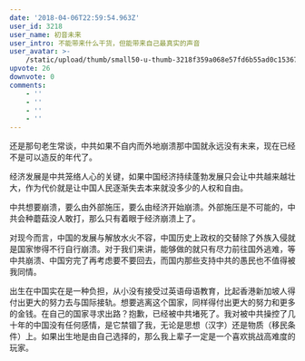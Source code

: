 ```yaml
---
date: '2018-04-06T22:59:54.963Z'
user_id: 3218
user_name: 初音未来
user_intro: 不能带来什么干货，但能带来自己最真实的声音
user_avatar: >-
    /static/upload/thumb/small50-u-thumb-3218f359a068e57fd6b55ad0c15367a0a9dc68bc2cb7.png
upvote: 26
downvote: 0
comments:
    - ''
    - ''
    - ''
    - ''
---
```


还是那句老生常谈，中共如果不自内而外地崩溃那中国就永远没有未来，现在已经不是可以造反的年代了。

经济发展是中共笼络人心的关键，如果中国经济持续蓬勃发展只会让中共越来越壮大，作为代价就是让中国人民逐渐失去本来就没多少的人权和自由。

中共想要崩溃，要么由外部施压，要么由经济开始崩溃。外部施压是不可能的，中共会种蘑菇没人敢打，那么只有着眼于经济崩溃上了。

对现今而言，中国的发展与解放水火不容，中国历史上政权的交替除了外族入侵就是国家惨得不行自行崩溃。对于我们来讲，能够做的就只有尽力前往国外逃难，等中共崩溃、中国穷完了再考虑要不要回去，而国内那些支持中共的愚民也不值得被我同情。

出生在中国实在是一种负担，从小没有接受过英语母语教育，比起香港新加坡人得付出更大的努力去与国际接轨。想要逃离这个国家，同样得付出更大的努力和更多的金钱。在自己的国家寻求出路？抱歉，已经被中共堵死了。我对被中共操控了几十年的中国没有任何感情，是它禁锢了我，无论是思想（汉字）还是物质（移民条件）上。如果出生地是由自己选择的，那么我上辈子一定是一个喜欢挑战高难度的玩家。
